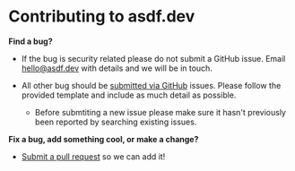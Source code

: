 # Contributing to asdf.dev

**Find a bug?**

- If the bug is security related please do not submit a GitHub issue. Email hello@asdf.dev with details and we will be in touch.

- All other bug should be [submitted via GitHub](https://github.com/asdfdotdev/asdf.dev/issues) issues. Please follow the provided template and include as much detail as possible.
	- Before submtiting a new issue please make sure it hasn't previously been reported by searching existing issues.

**Fix a bug, add something cool, or make a change?**

- [Submit a pull request](https://github.com/asdfdotdev/asdf.dev/pulls) so we can add it!
